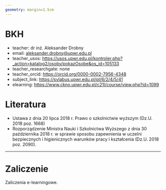 ```yaml
---
geometry: margin=1.5cm
---
```


# BKH

- teacher: dr inż. Aleksander Drobny
- email: aleksander.drobny@upwr.edu.pl
- teacher_usos: https://usos.upwr.edu.pl/kontroler.php?_action=katalog2/osoby/pokazOsobe&os_id=105133
- teacher_researchgate: none
- teacher_orcid: https://orcid.org/0000-0002-7956-4348
- subject_link: https://sylabus.upwr.edu.pl/pl/6/2/4/5/41
- elearning: https://www.ckno.upwr.edu.pl/c21l/course/view.php?id=1099

# Literatura

- Ustawa z dnia 20 lipca 2018 r. Prawo o szkolnictwie wyższym (Dz.U. 2018 poz. 1668)
- Rozporządzenie Ministra Nauki i Szkolnictwa Wyższego z dnia 30 października 2018 r. w sprawie sposobu zapewnienia w uczelni bezpiecznych i higienicznych warunków pracy i kształcenia (Dz.U. 2018 poz. 2090).

---

# Zaliczenie

Zaliczenia e-learningowe.

